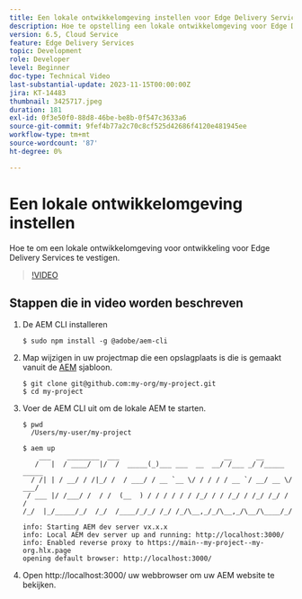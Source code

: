 ```yaml
---
title: Een lokale ontwikkelomgeving instellen voor Edge Delivery Services
description: Hoe te opstelling een lokale ontwikkelomgeving voor Edge Delivery Services.
version: 6.5, Cloud Service
feature: Edge Delivery Services
topic: Development
role: Developer
level: Beginner
doc-type: Technical Video
last-substantial-update: 2023-11-15T00:00:00Z
jira: KT-14483
thumbnail: 3425717.jpeg
duration: 181
exl-id: 0f3e50f0-88d8-46be-be8b-0f547c3633a6
source-git-commit: 9fef4b77a2c70c8cf525d42686f4120e481945ee
workflow-type: tm+mt
source-wordcount: '87'
ht-degree: 0%

---
```


# Een lokale ontwikkelomgeving instellen

Hoe te om een lokale ontwikkelomgeving voor ontwikkeling voor Edge Delivery Services te vestigen.

>[!VIDEO](https://video.tv.adobe.com/v/3425717/?learn=on)


## Stappen die in video worden beschreven

1. De AEM CLI installeren

   ```
   $ sudo npm install -g @adobe/aem-cli
   ```

1. Map wijzigen in uw projectmap die een opslagplaats is die is gemaakt vanuit de [AEM](https://github.com/adobe/aem-boilerplate) sjabloon.

   ```
   $ git clone git@github.com:my-org/my-project.git
   $ cd my-project
   ```

1. Voer de AEM CLI uit om de lokale AEM te starten.

   ```
   $ pwd
     /Users/my-user/my-project
   
   $ aem up
       ___    ________  ___                          __      __ 
      /   |  / ____/  |/  /  _____(_)___ ___  __  __/ /___ _/ /_____  _____
     / /| | / __/ / /|_/ /  / ___/ / __ `__ \/ / / / / __ `/ __/ __ \/ ___/
    / ___ |/ /___/ /  / /  (__  ) / / / / / / /_/ / / /_/ / /_/ /_/ / /
   /_/  |_/_____/_/  /_/  /____/_/_/ /_/ /_/\__,_/_/\__,_/\__/\____/_/
   
   info: Starting AEM dev server vx.x.x
   info: Local AEM dev server up and running: http://localhost:3000/
   info: Enabled reverse proxy to https://main--my-project--my-org.hlx.page
   opening default browser: http://localhost:3000/
   ```

1. Open http://localhost:3000/ uw webbrowser om uw AEM website te bekijken.
